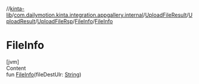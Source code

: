 //[kinta-lib](../../../../../../index.md)/[com.dailymotion.kinta.integration.appgallery.internal](../../../../index.md)/[UploadFileResult](../../../index.md)/[UploadResult](../../index.md)/[UploadFileRsp](../index.md)/[FileInfo](index.md)/[FileInfo](-file-info.md)



# FileInfo  
[jvm]  
Content  
fun [FileInfo](-file-info.md)(fileDestUlr: [String](https://kotlinlang.org/api/latest/jvm/stdlib/kotlin/-string/index.html))  



